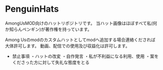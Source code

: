 # PenguinHats
AmongUsMOD向けのハットリポジトリです。
当ハット画像はほぼすべて私(何か知らんペンギン)が著作権を持っています。

Among Usのmodのカスタムハットとしてmodへ追加する場合連絡くだされば大体許可します。
動画、配信での使用及び収益化は許可します。

- 禁止事項
・ハットの改変
・自作発言
・私が不利益になる利用、使用
・案をくださった方に対して失礼な態度をとる

